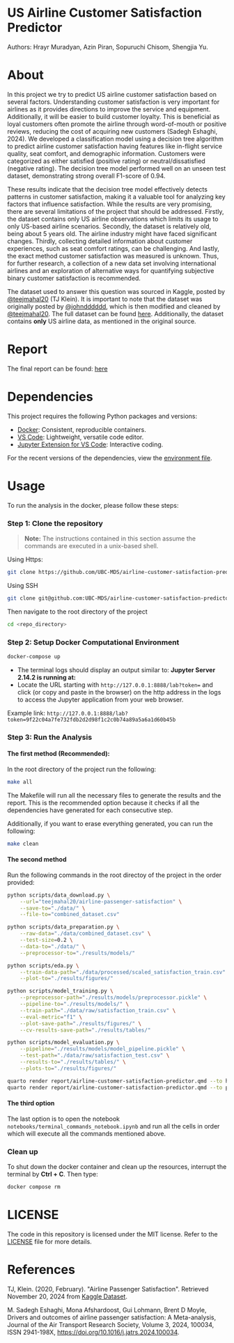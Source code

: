 # US Airline Customer Satisfaction Predictor
Authors: Hrayr Muradyan, Azin Piran, Sopuruchi Chisom, Shengjia Yu.

# About

In this project we try to predict US airline customer satisfaction based on several factors.
Understanding customer satisfaction is very important for airlines as it provides directions to improve the service and equipment. 
Additionally, it will be easier to build customer loyalty. This is beneficial as loyal customers often promote the airline through 
word-of-mouth or positive reviews, reducing the cost of acquiring new customers (Sadegh Eshaghi, 2024).  We developed a classification model using a decision tree algorithm to predict airline customer satisfaction having features like 
in-flight service quality, seat comfort, and demographic information. Customers were categorized as either satisfied (positive rating) 
or neutral/dissatisfied (negative rating). The decision tree model performed well on an unseen test dataset, demonstrating strong overall F1-score of 0.94.

These results indicate that the decision tree model effectively detects patterns in customer satisfaction, making it a valuable tool for analyzing key factors that influence satisfaction. 
While the results are very promising, there are several limitations of the project that should be addressed. 
Firstly, the dataset contains only US airline observations which limits its usage to only US-based airline scenarios. 
Secondly, the dataset is relatively old, being about 5 years old. The airline industry might have faced significant changes.
Thirdly, collecting detailed information about customer experiences, such as seat comfort ratings, can be challenging. 
And lastly, the exact method customer satisfaction was measured is unknown.
Thus, for further research, a collection of a new data set involving international airlines and an exploration of alternative ways
for quantifying subjective binary customer satisfaction is recommended.

The dataset used to answer this question was sourced in Kaggle, posted by [@teejmahal20](https://www.kaggle.com/teejmahal20) (TJ Klein). 
It is important to note that the dataset was originally posted by [@johndddddd](https://www.kaggle.com/datasets/johndddddd/customer-satisfaction), 
which is then modified and cleaned by [@teejmahal20](https://www.kaggle.com/teejmahal20). 
The full dataset can be found [here](https://www.kaggle.com/datasets/teejmahal20/airline-passenger-satisfaction). 
Additionally, the dataset contains **only** US airline data, as mentioned in the original source.

# Report

The final report can be found: [here](https://ubc-mds.github.io/airline-customer-satisfaction-predictor/docs/report/airline-customer-satisfaction-predictor.html)

# Dependencies
This project requires the following Python packages and versions:

- [Docker](https://www.docker.com/): Consistent, reproducible containers.
- [VS Code](https://code.visualstudio.com/download): Lightweight, versatile code editor.
- [Jupyter Extension for VS Code](https://marketplace.visualstudio.com/items?itemName=ms-toolsai.jupyter): Interactive coding.

For the recent versions of the dependencies, view the [environment file](https://github.com/UBC-MDS/airline-customer-satisfaction-predictor/blob/main/dsci522_environment.yml).

# Usage

To run the analysis in the docker, please follow these steps:

### Step 1: Clone the repository

> **Note:** The instructions contained in this section assume the commands are executed in a unix-based shell.

Using Https:
```bash
git clone https://github.com/UBC-MDS/airline-customer-satisfaction-predictor.git
```

Using SSH
```bash
git clone git@github.com:UBC-MDS/airline-customer-satisfaction-predictor.git
```

Then navigate to the root directory of the project 
```bash
cd <repo_directory>
```

### Step 2: Setup Docker Computational Environment
    
```bash
docker-compose up
```

- The terminal logs should display an output similar to: **Jupyter Server 2.14.2 is running at:**
- Locate the URL starting with `http://127.0.0.1:8888/lab?token=` and click (or copy and paste in the browser) on the http address in the logs to access the Jupyter application from your web browser.

Example link: `http://127.0.0.1:8888/lab?token=9f22c04a7fe732fdb2d2d98f1c2c0b74a89a5a6a1d60b45b`
    

### Step 3: Run the Analysis

#### The first method (**Recommended**):

In the root directory of the project run the following:

```bash
make all
```

The Makefile will run all the necessary files to generate the results and the report.
This is the recommended option because it checks if all the dependencies have generated for each consecutive step.

Additionally, if you want to erase everything generated, you can run the following:
```bash
make clean
```
#### The second method

Run the following commands in the root directoy of the project in the order provided:

```bash
python scripts/data_download.py \
    --url="teejmahal20/airline-passenger-satisfaction" \
    --save-to="./data/" \
    --file-to="combined_dataset.csv"

python scripts/data_preparation.py \
    --raw-data="./data/combined_dataset.csv" \
    --test-size=0.2 \
    --data-to="./data/" \
    --preprocessor-to="./results/models/"

python scripts/eda.py \
    --train-data-path="./data/processed/scaled_satisfaction_train.csv" \
    --plot-to="./results/figures/"

python scripts/model_training.py \
    --preprocessor-path="./results/models/preprocessor.pickle" \
    --pipeline-to="./results/models/" \
    --train-path="./data/raw/satisfaction_train.csv" \
    --eval-metric="f1" \
    --plot-save-path="./results/figures/" \
    --cv-results-save-path="./results/tables/"

python scripts/model_evaluation.py \
    --pipeline="./results/models/model_pipeline.pickle" \
    --test-path="./data/raw/satisfaction_test.csv" \
    --results-to="./results/tables/" \
    --plots-to="./results/figures/"

quarto render report/airline-customer-satisfaction-predictor.qmd --to html
quarto render report/airline-customer-satisfaction-predictor.qmd --to pdf
```

#### The third option 

The last option is to open the notebook `notebooks/terminal_commands_notebook.ipynb` and run all the cells in order which will execute all the commands mentioned above.

### Clean up
To shut down the docker container and clean up the resources, interrupt the terminal by **Ctrl + C**. Then type:
```bash
docker compose rm
```

# LICENSE

The code in this repository is licensed under the MIT license. Refer to the [LICENSE](LICENSE) file for more details.

# References

TJ, Klein. (2020, February). "Airline Passenger Satisfaction". Retrieved November 20, 2024 from [Kaggle Dataset](https://www.kaggle.com/datasets/teejmahal20/airline-passenger-satisfaction/data).

M. Sadegh Eshaghi, Mona Afshardoost, Gui Lohmann, Brent D Moyle, Drivers and outcomes of airline passenger satisfaction: A Meta-analysis, Journal of the Air Transport Research Society, Volume 3, 2024, 100034, ISSN 2941-198X, https://doi.org/10.1016/j.jatrs.2024.100034.